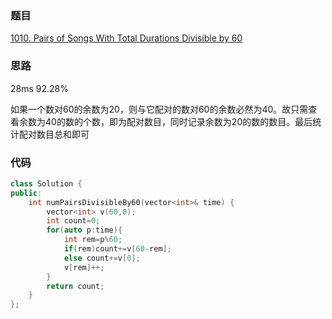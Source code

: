 ### 题目
[1010. Pairs of Songs With Total Durations Divisible by 60](https://leetcode-cn.com/problems/pairs-of-songs-with-total-durations-divisible-by-60/submissions/)
### 思路
28ms 92.28%

如果一个数对60的余数为20，则与它配对的数对60的余数必然为40。故只需查看余数为40的数的个数，即为配对数目，同时记录余数为20的数的数目。最后统计配对数目总和即可
### 代码
```c++
class Solution {
public:
    int numPairsDivisibleBy60(vector<int>& time) {
        vector<int> v(60,0);
        int count=0;
        for(auto p:time){
            int rem=p%60;
            if(rem)count+=v[60-rem];
            else count+=v[0];
            v[rem]++;
        }
        return count;
    }
};
```
